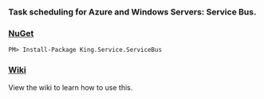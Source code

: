 ### Task scheduling for Azure and Windows Servers: Service Bus.

### [NuGet](https://www.nuget.org/packages/King.ServiceBus)
```
PM> Install-Package King.Service.ServiceBus
```

### [Wiki](https://github.com/jefking/King.ServiceBus/wiki)
View the wiki to learn how to use this.